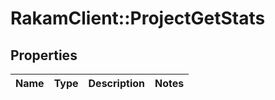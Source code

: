# RakamClient::ProjectGetStats

## Properties
Name | Type | Description | Notes
------------ | ------------- | ------------- | -------------


